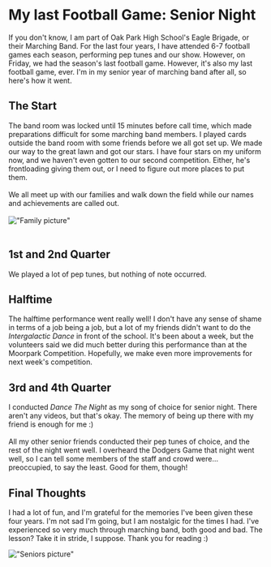 # My last Football Game: Senior Night
If you don't know, I am part of Oak Park High School's Eagle Brigade, or their Marching Band. For the last four years, I have attended 6-7 football games each season, performing pep tunes and our show. However, on Friday, we had the season's last football game. However, it's also my last football game, ever. I'm in my senior year of marching band after all, so here's how it went. 

## The Start
The band room was locked until 15 minutes before call time, which made preparations difficult for some marching band members. I played cards outside the band room with some friends before we all got set up. We made our way to the great lawn and got our stars. I have four stars on my uniform now, and we haven't even gotten to our second competition. Either, he's frontloading giving them out, or I need to figure out more places to put them. 
<br><br>
We all meet up with our families and walk down the field while our names and achievements are called out. <br><br>
!["Family picture"](https://photos.smugmug.com/Senior-Night-102524/i-WVnBfLj/0/Mm6brVfPMG9KFRm2jJjcDDhQ4TJgQ7mNWgPMnh2Mx/L/IMG_1323-L.jpg)<br><br>

## 1st and 2nd Quarter
We played a lot of pep tunes, but nothing of note occurred. 

## Halftime
The halftime performance went really well! I don't have any sense of shame in terms of a job being a job, but a lot of my friends didn't want to do the *Intergalactic Dance* in front of the school. It's been about a week, but the volunteers said we did much better during this performance than at the Moorpark Competition. Hopefully, we make even more improvements for next week's competition. 

## 3rd and 4th Quarter
I conducted *Dance The Night* as my song of choice for senior night. There aren't any videos, but that's okay. The memory of being up there with my friend is enough for me :) <br><br>
All my other senior friends conducted their pep tunes of choice, and the rest of the night went well. I overheard the Dodgers Game that night went well, so I can tell some members of the staff and crowd were... preoccupied, to say the least. Good for them, though!

## Final Thoughts
I had a lot of fun, and I'm grateful for the memories I've been given these four years. I'm not sad I'm going, but I am nostalgic for the times I had. I've experienced so very much through marching band, both good and bad. The lesson? Take it in stride, I suppose. Thank you for reading :)

!["Seniors picture"](https://photos.smugmug.com/Senior-Night-102524/i-dCm3spT/0/M9KGg9hh7vGPqLvRrdHFh83SmNZX9rgVgQDGk2CLG/L/IMG_1355-L.jpg)
